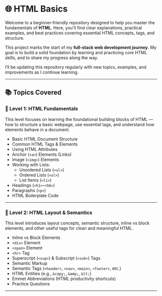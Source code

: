 # 🌐 HTML Basics

Welcome to a beginner-friendly repository designed to help you master the fundamentals of **HTML**. Here, you'll find clear explanations, practical examples, and best practices covering essential HTML concepts, tags, and structure.

This project marks the start of my **full-stack web development journey**. My goal is to build a solid foundation by learning and practicing core HTML skills, and to share my progress along the way.

I’ll be updating this repository regularly with new topics, examples, and improvements as I continue learning.

---

## 📚 Topics Covered

### 📘 Level 1: HTML Fundamentals

This level focuses on learning the foundational building blocks of HTML — how to structure a basic webpage, use essential tags, and understand how elements behave in a document.

- Basic HTML Document Structure  
- Common HTML Tags & Elements  
- Using HTML Attributes  
- Anchor (`<a>`) Elements (Links)  
- Image (`<img>`) Elements  
- Working with Lists:  
  - Unordered Lists (`<ul>`)  
  - Ordered Lists (`<ol>`)  
  - List Items (`<li>`)  
- Headings (`<h1>`–`<h6>`)  
- Paragraphs (`<p>`)  
- HTML Boilerplate Code  

---

### 📗 Level 2: HTML Layout & Semantics

This level introduces layout concepts, semantic structure, inline vs block elements, and other useful tags for clean and meaningful HTML.

- Inline vs Block Elements  
- `<div>` Element  
- `<span>` Element  
- `<hr>` Tag  
- Superscript (`<sup>`) & Subscript (`<sub>`) Tags  
- Semantic Markup  
- Semantic Tags (`<header>`, `<nav>`, `<main>`, `<footer>`, etc.)  
- HTML Entities (e.g., `&copy;`, `&amp;`, `&lt;`)  
- Emmet Abbreviations (HTML productivity shortcuts)  
- Practice Questions  

---